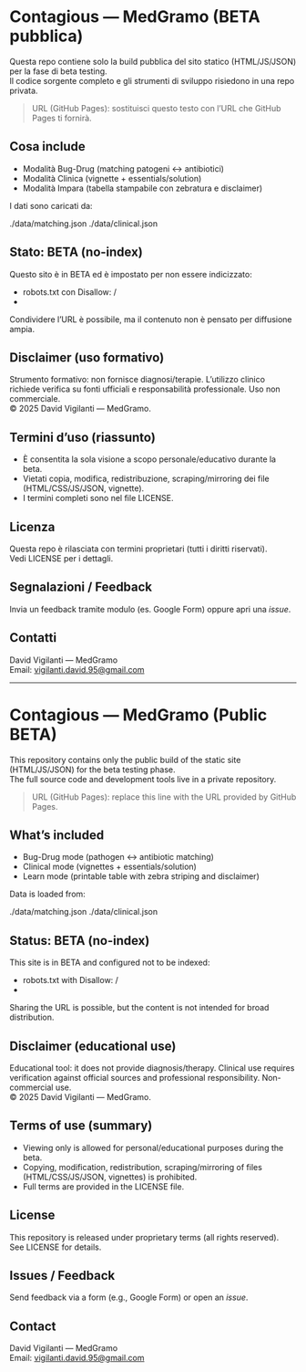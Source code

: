# Contagious — MedGramo (BETA pubblica)

Questa repo contiene solo la build pubblica del sito statico (HTML/JS/JSON) per la fase di beta testing.  
Il codice sorgente completo e gli strumenti di sviluppo risiedono in una repo privata.

> URL (GitHub Pages): sostituisci questo testo con l’URL che GitHub Pages ti fornirà.

## Cosa include
- Modalità Bug-Drug (matching patogeni ↔️ antibiotici)
- Modalità Clinica (vignette + essentials/solution)
- Modalità Impara (tabella stampabile con zebratura e disclaimer)

I dati sono caricati da:

./data/matching.json
./data/clinical.json

## Stato: BETA (no-index)
Questo sito è in BETA ed è impostato per non essere indicizzato:
- robots.txt con Disallow: /
- <meta name="robots" content="noindex,nofollow">

Condividere l’URL è possibile, ma il contenuto non è pensato per diffusione ampia.

## Disclaimer (uso formativo)
Strumento formativo: non fornisce diagnosi/terapie. L’utilizzo clinico richiede
verifica su fonti ufficiali e responsabilità professionale. Uso non commerciale.  
© 2025 David Vigilanti — MedGramo.

## Termini d’uso (riassunto)
- È consentita la sola visione a scopo personale/educativo durante la beta.
- Vietati copia, modifica, redistribuzione, scraping/mirroring dei file (HTML/CSS/JS/JSON, vignette).
- I termini completi sono nel file LICENSE.

## Licenza
Questa repo è rilasciata con termini proprietari (tutti i diritti riservati).  
Vedi LICENSE per i dettagli.

## Segnalazioni / Feedback
Invia un feedback tramite modulo (es. Google Form) oppure apri una *issue*.

## Contatti
David Vigilanti — MedGramo  
Email: vigilanti.david.95@gmail.com

------------------------------------------------------------------------------------------------------------------------------------------

# Contagious — MedGramo (Public BETA)

This repository contains only the public build of the static site (HTML/JS/JSON) for the beta testing phase.  
The full source code and development tools live in a private repository.

> URL (GitHub Pages): replace this line with the URL provided by GitHub Pages.

## What’s included
- Bug-Drug mode (pathogen ↔️ antibiotic matching)
- Clinical mode (vignettes + essentials/solution)
- Learn mode (printable table with zebra striping and disclaimer)

Data is loaded from:

./data/matching.json
./data/clinical.json

## Status: BETA (no-index)
This site is in BETA and configured not to be indexed:
- robots.txt with Disallow: /
- <meta name="robots" content="noindex,nofollow">

Sharing the URL is possible, but the content is not intended for broad distribution.

## Disclaimer (educational use)
Educational tool: it does not provide diagnosis/therapy. Clinical use requires
verification against official sources and professional responsibility. Non-commercial use.  
© 2025 David Vigilanti — MedGramo.

## Terms of use (summary)
- Viewing only is allowed for personal/educational purposes during the beta.
- Copying, modification, redistribution, scraping/mirroring of files (HTML/CSS/JS/JSON, vignettes) is prohibited.
- Full terms are provided in the LICENSE file.

## License
This repository is released under proprietary terms (all rights reserved).  
See LICENSE for details.

## Issues / Feedback
Send feedback via a form (e.g., Google Form) or open an *issue*.

## Contact
David Vigilanti — MedGramo  
Email: vigilanti.david.95@gmail.com
